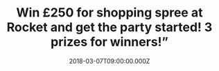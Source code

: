 ---
campaign-uuid: "c-00fa9af2-154e-44ca-bf73-e030d4839312"
type: "Preview"
category: "Competition"
date: "2018-03-07T09:00:00.000Z"
end-date: "2018-03-21T23:59:00.000Z"
disable-form: false
is_promoted: false
has_entry_page: true
title: "Win £250 for shopping spree at Rocket and get the party started! 3 prizes\
  \ for winners!”"
competition-description: "<p>If you were thinking on what kind of look and mood you'd\
  \ like to have for your home… we have the perfect solution for you! Get that rock\
  \ look that your house deserves with Rocket! and their accessories inspired by music!\
  \ They have something for everybody, and now they're giving 3 lucky winners the\
  \ chance of winning £250 for shopping spree at their entire collection!</p><p>Take\
  \ a look at their products and treat yourself or your loved ones with the perfect\
  \ gift!</p>"
hero-header: "Win £250 for shopping spree at Rocket and get the party started! 3 prizes\
  \ for winners!"
terms-confirmation: "N/A"
banner-img: "https://assets.expresslyapp.com/asset-a4f41966-ce44-4b50-8144-ec8b4a2716ff.jpg"
logo-left-href: "https://www.rocketdesign.it/"
logo-left-image: "https://assets.expresslyapp.com/27be0a0a-07f2-4577-b8e8-d214b471a5b7-thumb.png"
logo-left-title: "Rocket Design"
bg-image-hero: "https://assets.expresslyapp.com/asset-96211b05-805a-4535-8759-a0e0a5a026f7.png"
bg-image-first: "https://assets.expresslyapp.com/asset-ee16e0c1-981d-4537-8781-fa8b66fbdfa4.jpg"
bg-image-second: "https://assets.expresslyapp.com/asset-698fe01a-76ab-4159-9208-23cd27d274ea.jpg"
bg-image-third: "https://assets.expresslyapp.com/asset-6232afe7-2dcf-4cd2-bb90-835f66fc64fb.jpg"
section1-content: "<p>At ROCKET they make awesome home, travel & lifestyle gifts and\
  \ accessories inspired by music. They take that visceral emotional connection music\
  \ has with each one of their humble earthlings, and use it to turn boring everyday\
  \ items into fun and soulful new designs. Their stuff makes for the perfect gift,\
  \ but no shame in keeping some for yourself!</p>\r\n<p>If it sounds crazy, you’\
  re right. It’s the good kind of crazy…</p>"
section2-content: "<p>So lucky for you their crazy-good designers cooked up a kick-ass\
  \ range that’s just about got everyone covered: from the wanderlust-bitten California\
  \ dreamer to the every-day-I’m-hustlin office warrior… from the fashionista to the\
  \ Iphonista… from the next Jamie Oliver to the next dinner party!</p>\r\n<p>Dive\
  \ right into the rabbit hole, but don’t be surprised if you end up filling your\
  \ basket. After all, with nearly 1M products sold, it must be a mad world out there.</p>"
section3-content: "<p>Get ready to rumble because the party starts right here: NME\
  \ AAA is partnering with them to give 3 lucky winners £250 each to indulge in a\
  \ shopping spree bonanza worthy of a Rockstar, only without the credit card hangover!</p>\r\
  \n<p>They don’t call them The Good Vibes Co. for nothing! Enter below for a chance\
  \ to win!</p>"
entry-title: "Win £250 for shopping spree at Rocket and get the party started!"
entry-content: "<p>Enter the draw to win £250 for shopping spree at Rocket by completing\
  \ the form below before 23:59 on 21/03/2018.\r\n</p>"
has-winner: false
prize-description: "3 lucky winners win £250* each for shopping at Rocket"
special-conditions: "RocketDesign.it items are priced in Euros. Winners will receive\
  \ a coupon for a €285, i.e., the euro equivalent of £250 as per 28 February 2018\
  \ spot exchange rate as posted by the Bank of England at http://www.bankofengland.co.uk/boeapps/iadb/Rates.asp."
---